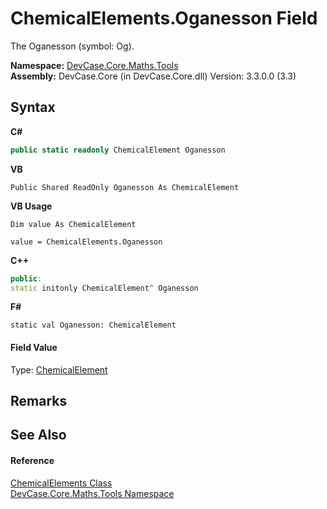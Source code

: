 # ChemicalElements.Oganesson Field
 

The Oganesson (symbol: Og).

**Namespace:**&nbsp;<a href="N_DevCase_Core_Maths_Tools">DevCase.Core.Maths.Tools</a><br />**Assembly:**&nbsp;DevCase.Core (in DevCase.Core.dll) Version: 3.3.0.0 (3.3)

## Syntax

**C#**<br />
``` C#
public static readonly ChemicalElement Oganesson
```

**VB**<br />
``` VB
Public Shared ReadOnly Oganesson As ChemicalElement
```

**VB Usage**<br />
``` VB Usage
Dim value As ChemicalElement

value = ChemicalElements.Oganesson

```

**C++**<br />
``` C++
public:
static initonly ChemicalElement^ Oganesson
```

**F#**<br />
``` F#
static val Oganesson: ChemicalElement
```


#### Field Value
Type: <a href="T_DevCase_Core_Maths_ChemicalElement">ChemicalElement</a>

## Remarks


## See Also


#### Reference
<a href="T_DevCase_Core_Maths_Tools_ChemicalElements">ChemicalElements Class</a><br /><a href="N_DevCase_Core_Maths_Tools">DevCase.Core.Maths.Tools Namespace</a><br />